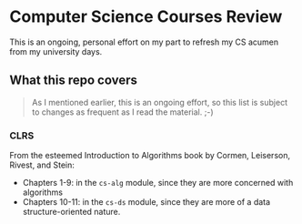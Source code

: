 # Computer Science Courses Review

This is an ongoing, personal effort on my part to refresh my CS acumen from my university days.

What this repo covers
---------------------

  > As I mentioned earlier, this is an ongoing effort, so this list is subject to changes as frequent
  as I read the material. ;-)

### CLRS

From the esteemed Introduction to Algorithms book by Cormen, Leiserson, Rivest, and Stein:

  * Chapters 1-9: in the `cs-alg` module, since they are more concerned with algorithms
  * Chapters 10-11: in the `cs-ds` module, since they are more of a data structure-oriented nature.
